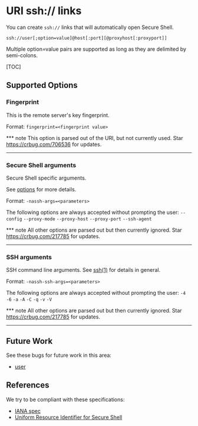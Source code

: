 # URI ssh:// links

You can create `ssh://` links that will automatically open Secure Shell.

`ssh://user[;option=value]@host[:port][@proxyhost[:proxyport]]`

Multiple option=value pairs are supported as long as they are delimited by
semi-colons.

[TOC]

## Supported Options

### Fingerprint

This is the remote server's key fingerprint.

Format: `fingerprint=<fingerprint value>`

*** note
This option is parsed out of the URI, but not currently used.
Star https://crbug.com/706536 for updates.
***

### Secure Shell arguments

Secure Shell specific arguments.

See [options](options.md) for more details.

Format: `-nassh-args=<parameters>`

The following options are always accepted without prompting the user:
`--config` `--proxy-mode` `--proxy-host` `--proxy-port` `--ssh-agent`

*** note
All other options are parsed out but then currently ignored.
Star https://crbug.com/217785 for updates.
***

### SSH arguments

SSH command line arguments.
See [ssh(1)](https://man.openbsd.org/ssh.1) for details in general.

Format: `-nassh-ssh-args=<parameters>`

The following options are always accepted without prompting the user:
`-4` `-6` `-a` `-A` `-C` `-q` `-v` `-V`

*** note
All other options are parsed out but then currently ignored.
Star https://crbug.com/217785 for updates.
***

## Future Work

See these bugs for future work in this area:
* [user](https://crbug.com/609303)

## References

We try to be compliant with these specifications:

* [IANA spec](https://www.iana.org/assignments/uri-schemes/prov/ssh)
* [Uniform Resource Identifier for Secure Shell](https://tools.ietf.org/html/draft-ietf-secsh-scp-sftp-ssh-uri-04)
